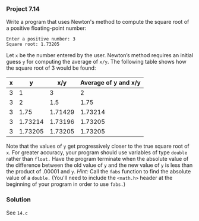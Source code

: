 ### Project 7.14
Write a program that uses Newton's method to compute the square root of a positive floating-point number:
```
Enter a positive number: 3
Square root: 1.73205
```
Let `x` be the number entered by the user. Newton’s method requires an initial guess `y` for computing the average of `x/y`. The following table shows how the square root of 3 would be found:

| **x** |    **y**    |   **x/y**   | **Average of y and x/y** |
|---|---------|---------|----------------------|
| 3 |1        |3        |2                     | 
| 3 |2        |1.5      |1.75                  | 
| 3 |1.75     |1.71429  |1.73214               | 
| 3 |1.73214  |1.73196  |1.73205               | 
| 3 |1.73205  |1.73205  |1.73205               | 

Note that the values of `y` get progressively closer to the true square root of `x`. For greater accuracy, your program should use variables of type `double` rather than `float.` Have the program terminate when the absolute value of the difference between the old value of `y` and the new value of `y` is less than the product of .00001 and `y`. *Hint:* Call the `fabs` function to find the absolute value of a `double.` (You'll need to include the `<math.h>` header at the beginning of your program in order to use `fabs.`)

### Solution
See `14.c`
